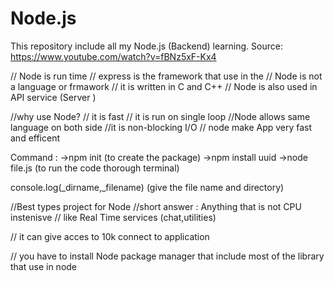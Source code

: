 # Node.js
This repository include all my Node.js (Backend) learning.
Source:
https://www.youtube.com/watch?v=fBNz5xF-Kx4  

// Node is run time 
// express is the framework that use in the 
// Node is not a language or frmawork 
// it is written in C and C++
// Node is also used in API service (Server )


//why use Node?
// it is fast 
// it is run on single loop
//Node allows same language on both side 
//it is non-blocking I/O
// node make App very fast and efficent 


Command :
->npm init (to create the package)
->npm install uuid
->node file.js (to run the code thorough terminal)

console.log(_dirname,_filename)  (give the file  name and directory)


//Best types project for Node
//short answer : Anything that is not CPU instenisve
// like Real Time services (chat,utilities)

// it can give acces to 10k connect to application

// you have to install  Node package manager  that include most of the library that use in node
